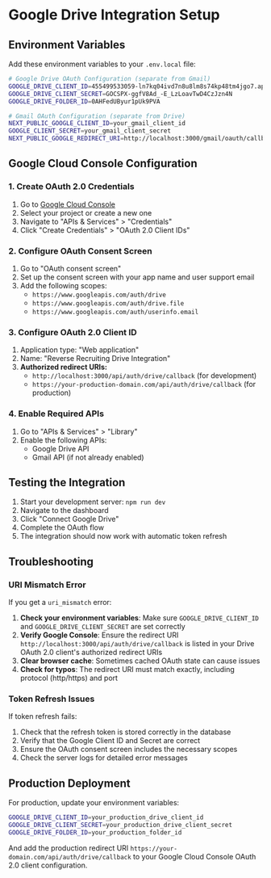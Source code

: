 # Google Drive Integration Setup

## Environment Variables

Add these environment variables to your `.env.local` file:

```bash
# Google Drive OAuth Configuration (separate from Gmail)
GOOGLE_DRIVE_CLIENT_ID=455499533059-ln7kq04ivd7n8u8lm8s74kp48tm4jgo7.apps.googleusercontent.com
GOOGLE_DRIVE_CLIENT_SECRET=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
GOOGLE_DRIVE_FOLDER_ID=0AHFedUByur1pUk9PVA

# Gmail OAuth Configuration (separate from Drive)
NEXT_PUBLIC_GOOGLE_CLIENT_ID=your_gmail_client_id
GOOGLE_CLIENT_SECRET=your_gmail_client_secret
NEXT_PUBLIC_GOOGLE_REDIRECT_URI=http://localhost:3000/gmail/oauth/callback
```

## Google Cloud Console Configuration

### 1. Create OAuth 2.0 Credentials

1. Go to [Google Cloud Console](https://console.cloud.google.com/)
2. Select your project or create a new one
3. Navigate to "APIs & Services" > "Credentials"
4. Click "Create Credentials" > "OAuth 2.0 Client IDs"

### 2. Configure OAuth Consent Screen

1. Go to "OAuth consent screen"
2. Set up the consent screen with your app name and user support email
3. Add the following scopes:
   - `https://www.googleapis.com/auth/drive`
   - `https://www.googleapis.com/auth/drive.file`
   - `https://www.googleapis.com/auth/userinfo.email`

### 3. Configure OAuth 2.0 Client ID

1. Application type: "Web application"
2. Name: "Reverse Recruiting Drive Integration"
3. **Authorized redirect URIs:**
   - `http://localhost:3000/api/auth/drive/callback` (for development)
   - `https://your-production-domain.com/api/auth/drive/callback` (for production)

### 4. Enable Required APIs

1. Go to "APIs & Services" > "Library"
2. Enable the following APIs:
   - Google Drive API
   - Gmail API (if not already enabled)

## Testing the Integration

1. Start your development server: `npm run dev`
2. Navigate to the dashboard
3. Click "Connect Google Drive"
4. Complete the OAuth flow
5. The integration should now work with automatic token refresh

## Troubleshooting

### URI Mismatch Error

If you get a `uri_mismatch` error:

1. **Check your environment variables**: Make sure `GOOGLE_DRIVE_CLIENT_ID` and `GOOGLE_DRIVE_CLIENT_SECRET` are set correctly
2. **Verify Google Console**: Ensure the redirect URI `http://localhost:3000/api/auth/drive/callback` is listed in your Drive OAuth 2.0 client's authorized redirect URIs
3. **Clear browser cache**: Sometimes cached OAuth state can cause issues
4. **Check for typos**: The redirect URI must match exactly, including protocol (http/https) and port

### Token Refresh Issues

If token refresh fails:

1. Check that the refresh token is stored correctly in the database
2. Verify that the Google Client ID and Secret are correct
3. Ensure the OAuth consent screen includes the necessary scopes
4. Check the server logs for detailed error messages

## Production Deployment

For production, update your environment variables:

```bash
GOOGLE_DRIVE_CLIENT_ID=your_production_drive_client_id
GOOGLE_DRIVE_CLIENT_SECRET=your_production_drive_client_secret
GOOGLE_DRIVE_FOLDER_ID=your_production_folder_id
```

And add the production redirect URI `https://your-domain.com/api/auth/drive/callback` to your Google Cloud Console OAuth 2.0 client configuration. 